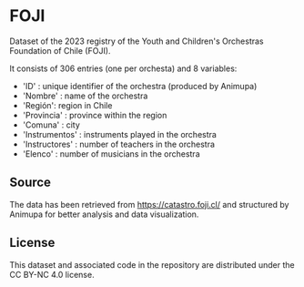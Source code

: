 # FOJI
Dataset of the 2023 registry of the Youth and Children's Orchestras Foundation of Chile (FOJI). 

It consists of 306 entries (one per orchesta) and 8 variables:
- 'ID' : unique identifier of the orchestra (produced by Animupa)
- 'Nombre' : name of the orchestra
- 'Región': region in Chile
- 'Provincia' : province within the region
- 'Comuna' : city
- 'Instrumentos' : instruments played in the orchestra
- 'Instructores' : number of teachers in the orchestra
- 'Elenco' : number of musicians in the orchestra

## Source

The data has been retrieved from https://catastro.foji.cl/ and structured by Animupa for better analysis and data visualization.

## License

This dataset and associated code in the repository are distributed under the CC BY-NC 4.0 license.
